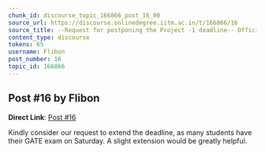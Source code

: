 ```yaml
---
chunk_id: discourse_topic_166866_post_16_00
source_url: https://discourse.onlinedegree.iitm.ac.in/t/166866/16
source_title: --Request for postponing the Project -1 deadline-- Official Response: Extended :)
content_type: discourse
tokens: 65
username: Flibon
post_number: 16
topic_id: 166866
---
```


## Post #16 by Flibon

**Direct Link**: [Post #16](https://discourse.onlinedegree.iitm.ac.in/t/166866/16)

Kindly consider our request to extend the deadline, as many students have their GATE exam on Saturday. A slight extension would be greatly helpful.
